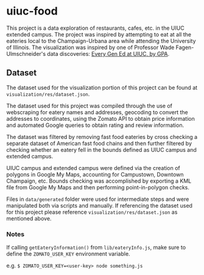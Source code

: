 # uiuc-food
This project is a data exploration of restaurants, cafes, etc. in the UIUC extended campus. The project was inspired by attempting to eat at all the eateries local to the Champaign-Urbana area while attending the University of Illinois. The visualization was inspired by one of Professor Wade Fagen-Ulmschneider's data discoveries: [Every Gen Ed at UIUC, by GPA](http://waf.cs.illinois.edu/discovery/every_gen_ed_at_uiuc_by_gpa/).

## Dataset
The dataset used for the visualization portion of this project can be found at `visualization/res/dataset.json`.

The dataset used for this project was compiled through the use of webscraping for eatery names and addresses, geocoding to convert the addresses to coordinates, using the Zomato API to obtain price information and automated Google queries to obtain rating and review information. 

The dataset was filtered by removing fast food eateries by cross checking a separate dataset of American fast food chains and then further filtered by checking whether an eatery fell in the bounds defined as UIUC campus and extended campus. 

UIUC campus and extended campus were defined via the creation of polygons in Google My Maps, accounting for Campustown, Downtown Champaign, etc. Bounds checking was accomplished by exporting a KML file from Google My Maps and then performing point-in-polygon checks.

Files in `data/generated` folder were used for intermediate steps and were manipulated both via scripts and manually. If referencing the dataset used for this project please reference `visualization/res/dataset.json` as mentioned above.

### Notes

If calling `getEateryInformation()` from `lib/eateryInfo.js`, make sure to define the `ZOMATO_USER_KEY` environment variable.

e.g. `$ ZOMATO_USER_KEY=<user-key> node something.js`
